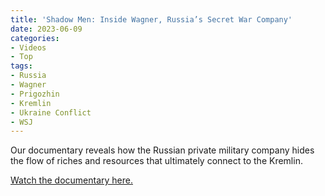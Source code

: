 ```yaml
---
title: 'Shadow Men: Inside Wagner, Russia’s Secret War Company'
date: 2023-06-09
categories:
- Videos
- Top
tags:
- Russia
- Wagner
- Prigozhin
- Kremlin
- Ukraine Conflict
- WSJ
---
```

Our documentary reveals how the Russian private military company hides the flow of riches and resources that ultimately connect to the Kremlin.

[Watch the documentary here.](https://www.wsj.com/video/series/shadow-men/shadow-men-inside-wagner-russias-secret-war-company/29735C37-0B4E-4E70-8E8C-C46FB711370C)
